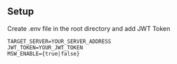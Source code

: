 ## Setup
Create .env file in the root directory and add JWT Token
```
TARGET_SERVER=YOUR_SERVER_ADDRESS
JWT_TOKEN=YOUR_JWT_TOKEN
MSW_ENABLE={true|false}
```